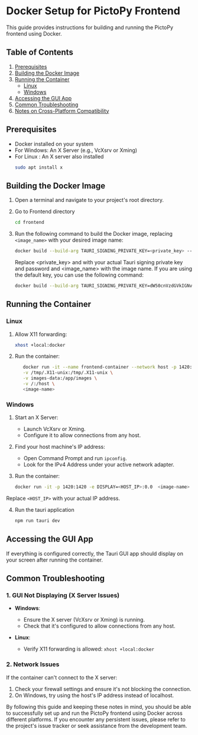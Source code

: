 # Docker Setup for PictoPy Frontend

This guide provides instructions for building and running the PictoPy frontend using Docker.

## Table of Contents

1. [Prerequisites](#prerequisites)
2. [Building the Docker Image](#building-the-docker-image)
3. [Running the Container](#running-the-container)
   - [Linux](#linux)
   - [Windows](#windows)
4. [Accessing the GUI App](#accessing-the-gui-app)
5. [Common Troubleshooting](#common-troubleshooting)
6. [Notes on Cross-Platform Compatibility](#notes-on-cross-platform-compatibility)

## Prerequisites

- Docker installed on your system
- For Windows: An X Server (e.g., VcXsrv or Xming)
- For Linux : An X server also installed
  ```bash
  sudo apt install x
  ```

## Building the Docker Image

1. Open a terminal and navigate to your project's root directory.

2. Go to Frontend directory

   ```bash
   cd frontend
   ```

3. Run the following command to build the Docker image, replacing `<image_name>` with your desired image name:

   ```bash
   docker build --build-arg TAURI_SIGNING_PRIVATE_KEY=<private_key> --build-arg TAURI_SIGNING_PRIVATE_KEY_PASSWORD=<password> -t <image_name> .
   ```

   Replace <private_key> and <password> with your actual Tauri signing private key and password and <image_name> with the image name. If you are using the default key, you can use the following command:

   ```bash
   docker build --build-arg TAURI_SIGNING_PRIVATE_KEY=dW50cnVzdGVkIGNvbW1lbnQ6IHJzaWduIGVuY3J5cHRlZCBzZWNyZXQga2V5ClJXUlRZMEl5NlF2SjE3cWNXOVlQQ0JBTlNITEpOUVoyQ3ZuNTdOSkwyNE1NN2RmVWQ1a0FBQkFBQUFBQUFBQUFBQUlBQUFBQU9XOGpTSFNRd0Q4SjNSbm5Oc1E0OThIUGx6SS9lWXI3ZjJxN3BESEh1QTRiQXlkR2E5aG1oK1g0Tk5kcmFzc0IvZFZScEpubnptRkxlbDlUR2R1d1Y5OGRSYUVmUGoxNTFBcHpQZ1dSS2lHWklZVHNkV1Byd1VQSnZCdTZFWlVGOUFNVENBRlgweUU9Cg== --build-arg TAURI_SIGNING_PRIVATE_KEY_PASSWORD=pass -t <image_name> .
   ```

## Running the Container

### Linux

1. Allow X11 forwarding:

   ```bash
   xhost +local:docker
   ```

2. Run the container:

   ```bash
      docker run -it --name frontend-container --network host -p 1420:1420 -e DISPLAY=${DISPLAY} \
      -v /tmp/.X11-unix:/tmp/.X11-unix \
      -v images-data:/app/images \
      -v /:/host \
      <image-name>
   ```

### Windows

1. Start an X Server:

   - Launch VcXsrv or Xming.
   - Configure it to allow connections from any host.

2. Find your host machine's IP address:

   - Open Command Prompt and run `ipconfig`.
   - Look for the IPv4 Address under your active network adapter.

3. Run the container:

   ```bash
   docker run -it -p 1420:1420 -e DISPLAY=<HOST_IP>:0.0  <image-name>
   ```

Replace `<HOST_IP>` with your actual IP address.

4.  Run the tauri application
    ```bash
    npm run tauri dev
    ```

## Accessing the GUI App

If everything is configured correctly, the Tauri GUI app should display on your screen after running the container.

## Common Troubleshooting

### 1. GUI Not Displaying (X Server Issues)

- **Windows**:

  - Ensure the X server (VcXsrv or Xming) is running.
  - Check that it's configured to allow connections from any host.

- **Linux**:
  - Verify X11 forwarding is allowed: `xhost +local:docker`

### 2. Network Issues

If the container can't connect to the X server:

1. Check your firewall settings and ensure it's not blocking the connection.
2. On Windows, try using the host's IP address instead of localhost.

By following this guide and keeping these notes in mind, you should be able to successfully set up and run the PictoPy frontend using Docker across different platforms. If you encounter any persistent issues, please refer to the project's issue tracker or seek assistance from the development team.